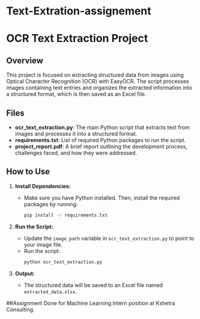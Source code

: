 # Text-Extration-assignement

# OCR Text Extraction Project

## Overview

This project is focused on extracting structured data from images using Optical Character Recognition (OCR) with EasyOCR. The script processes images containing text entries and organizes the extracted information into a structured format, which is then saved as an Excel file.

## Files

- **ocr_text_extraction.py**: The main Python script that extracts text from images and processes it into a structured format.
- **requirements.txt**: List of required Python packages to run the script.
- **project_report.pdf**: A brief report outlining the development process, challenges faced, and how they were addressed.

## How to Use

1. **Install Dependencies:**
   - Make sure you have Python installed. Then, install the required packages by running:
     ```bash
     pip install -r requirements.txt
     ```

2. **Run the Script:**
   - Update the `image_path` variable in `ocr_text_extraction.py` to point to your image file.
   - Run the script:
     ```bash
     python ocr_text_extraction.py
     ```

3. **Output:**
   - The structured data will be saved to an Excel file named `extracted_data.xlsx`.

##Assignment Done for Machine Learning Intern position at Kshetra Consulting.
